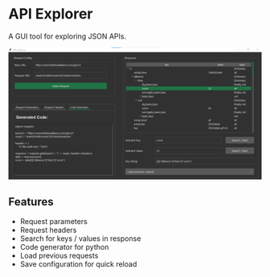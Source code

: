 # API Explorer

A GUI tool for exploring JSON APIs.

![Image](image.png)

## Features

- Request parameters
- Request headers
- Search for keys / values in response
- Code generator for python
- Load previous requests
- Save configuration for quick reload